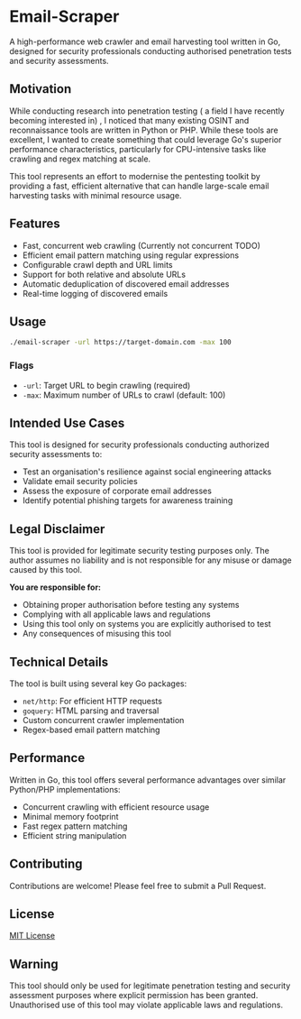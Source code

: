 # Email-Scraper

A high-performance web crawler and email harvesting tool written in Go, designed for security professionals conducting authorised penetration tests and security assessments.

## Motivation

While conducting research into penetration testing ( a field I have recently becoming interested in) , I noticed that many existing OSINT and reconnaissance tools are written in Python or PHP. While these tools are excellent, I wanted to create something that could leverage Go's superior performance characteristics, particularly for CPU-intensive tasks like crawling and regex matching at scale.

This tool represents an effort to modernise the pentesting toolkit by providing a fast, efficient alternative that can handle large-scale email harvesting tasks with minimal resource usage.

## Features

- Fast, concurrent web crawling (Currently not concurrent TODO)
- Efficient email pattern matching using regular expressions
- Configurable crawl depth and URL limits
- Support for both relative and absolute URLs
- Automatic deduplication of discovered email addresses
- Real-time logging of discovered emails

## Usage

```bash
./email-scraper -url https://target-domain.com -max 100
```

### Flags
- `-url`: Target URL to begin crawling (required)
- `-max`: Maximum number of URLs to crawl (default: 100)

## Intended Use Cases

This tool is designed for security professionals conducting authorized security assessments to:
- Test an organisation's resilience against social engineering attacks
- Validate email security policies
- Assess the exposure of corporate email addresses
- Identify potential phishing targets for awareness training

## Legal Disclaimer

This tool is provided for legitimate security testing purposes only. The author assumes no liability and is not responsible for any misuse or damage caused by this tool.

**You are responsible for:**
- Obtaining proper authorisation before testing any systems
- Complying with all applicable laws and regulations
- Using this tool only on systems you are explicitly authorised to test
- Any consequences of misusing this tool

## Technical Details

The tool is built using several key Go packages:
- `net/http`: For efficient HTTP requests
- `goquery`: HTML parsing and traversal
- Custom concurrent crawler implementation
- Regex-based email pattern matching

## Performance

Written in Go, this tool offers several performance advantages over similar Python/PHP implementations:
- Concurrent crawling with efficient resource usage
- Minimal memory footprint
- Fast regex pattern matching
- Efficient string manipulation

## Contributing

Contributions are welcome! Please feel free to submit a Pull Request.

## License

[MIT License](LICENSE)

## Warning

This tool should only be used for legitimate penetration testing and security assessment purposes where explicit permission has been granted. Unauthorised use of this tool may violate applicable laws and regulations.